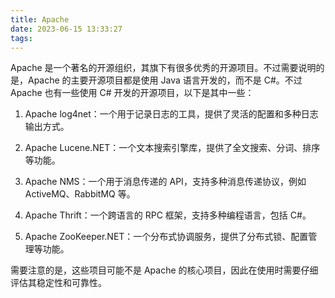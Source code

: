 ```yaml
---
title: Apache
date: 2023-06-15 13:33:27
tags:
---
```


Apache 是一个著名的开源组织，其旗下有很多优秀的开源项目。不过需要说明的是，Apache 的主要开源项目都是使用 Java 语言开发的，而不是 C#。不过 Apache 也有一些使用 C# 开发的开源项目，以下是其中一些：

<!-- more -->

1. Apache log4net：一个用于记录日志的工具，提供了灵活的配置和多种日志输出方式。

2. Apache Lucene.NET：一个文本搜索引擎库，提供了全文搜索、分词、排序等功能。

3. Apache NMS：一个用于消息传递的 API，支持多种消息传递协议，例如 ActiveMQ、RabbitMQ 等。

4. Apache Thrift：一个跨语言的 RPC 框架，支持多种编程语言，包括 C#。

5. Apache ZooKeeper.NET：一个分布式协调服务，提供了分布式锁、配置管理等功能。

需要注意的是，这些项目可能不是 Apache 的核心项目，因此在使用时需要仔细评估其稳定性和可靠性。
